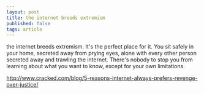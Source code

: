 ```yaml
---
layout: post
title: the internet breeds extremism
published: false
tags: article
---
```


the internet breeds extremism. It's the perfect place for it. You sit safely in 
your home, secreted away from prying eyes, alone with every other person 
secreted away and trawling the internet. There's nobody to stop you from 
learning about what you want to know, except for your own limitations.

http://www.cracked.com/blog/5-reasons-internet-always-prefers-revenge-over-justice/
